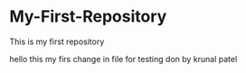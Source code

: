 # My-First-Repository
This is my first repository

hello this my firs change in file for testing don by krunal patel
